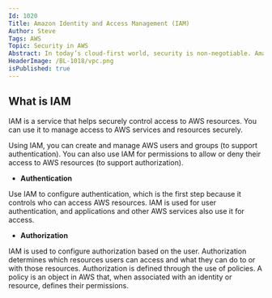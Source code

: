```yaml
---
Id: 1020
Title: Amazon Identity and Access Management (IAM)
Author: Steve
Tags: AWS
Topic: Security in AWS
Abstract: In today’s cloud-first world, security is non-negotiable. Amazon Inspector is AWS’s automated security assessment service designed to help businesses identify vulnerabilities in their cloud environments. Whether you’re a DevOps engineer, a security specialist, or an AWS user, understanding Amazon Inspector is key to maintaining compliance and reducing risks. This guide explores its features, use cases, best practices, and how it stacks up against competitors.
HeaderImage: /BL-1018/vpc.png
isPublished: true
---
```


## What is IAM

IAM is a service that helps securely control access to AWS resources. You can use it to manage access to AWS services and resources securely.

Using IAM, you can create and manage AWS users and groups (to support authentication). You can also use IAM for permissions to allow or deny their access to AWS resources (to support authorization).

- **Authentication**

Use IAM to configure authentication, which is the first step because it controls who can access AWS resources. IAM is used for user authentication, and applications and other AWS services also use it for access.

- **Authorization**

IAM is used to configure authorization based on the user. Authorization determines which resources users can access and what they can do to or with those resources.
Authorization is defined through the use of policies. A policy is an object in AWS that, when associated with an identity or resource, defines their permissions.

